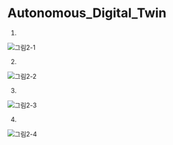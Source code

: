 # Autonomous_Digital_Twin

1. 

![그림2-1](https://github.com/user-attachments/assets/1c553b1a-94db-416e-94e9-b9f627b4be94)

2. 

![그림2-2](https://github.com/user-attachments/assets/14ebe87b-dd9f-4454-ba0b-85e80b625ec0)


3. 

![그림2-3](https://github.com/user-attachments/assets/384d9c8d-2356-4e5f-8622-f0f199c970da)

4. 

![그림2-4](https://github.com/user-attachments/assets/8ab26851-4ce0-42ad-95e1-65801371baa7)
